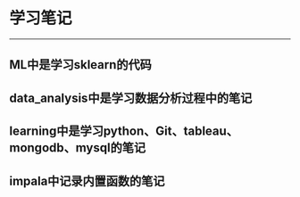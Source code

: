 # 学习笔记
 
---
## ML中是学习sklearn的代码

## data_analysis中是学习数据分析过程中的笔记

## learning中是学习python、Git、tableau、mongodb、mysql的笔记

## impala中记录内置函数的笔记
